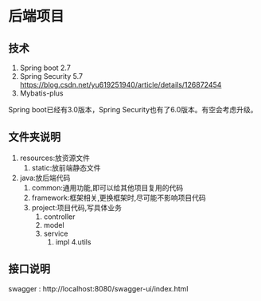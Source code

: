 # 后端项目

## 技术

1. Spring boot 2.7
2. Spring Security 5.7  https://blog.csdn.net/yu619251940/article/details/126872454
3. Mybatis-plus

Spring boot已经有3.0版本，Spring Security也有了6.0版本。有空会考虑升级。

## 文件夹说明

1. resources:放资源文件
    1. static:放前端静态文件
2. java:放后端代码
    1. common:通用功能,即可以给其他项目复用的代码
    2. framework:框架相关,更换框架时,尽可能不影响项目代码
    3. project:项目代码,写具体业务
        1. controller
        2. model
        3. service
            1. impl
               4.utils

## 接口说明

swagger : http://localhost:8080/swagger-ui/index.html
